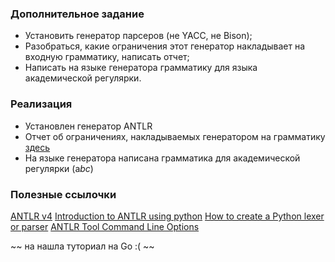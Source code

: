 ### Дополнительное задание 
- Установить генератор парсеров (не YACC, не Bison);
- Разобраться, какие ограничения этот генератор накладывает на входную грамматику, написать отчет;
- Написать на языке генератора грамматику для языка академической регулярки.

### Реализация
- Установлен генератор ANTLR
- Отчет об ограничениях, накладываемых генератором на грамматику [здесь](https://github.com/ynastt/formal-languages-theory/antlr/otchet.pdf)
- На языке генератора написана грамматика для академической регулярки (a*bc*)

### Полезные ссылочки
[ANTLR v4](https://github.com/pboyer/antlr4)
[Introduction to ANTLR using python](https://faun.pub/introduction-to-antlr-python-af8a3c603d23)
[How to create a Python lexer or parser](https://github.com/antlr/antlr4/blob/master/doc/python-target.md)
[ANTLR Tool Command Line Options](https://github.com/antlr/antlr4/blob/master/doc/tool-options.md)

~~ на нашла туториал на Go :( ~~
